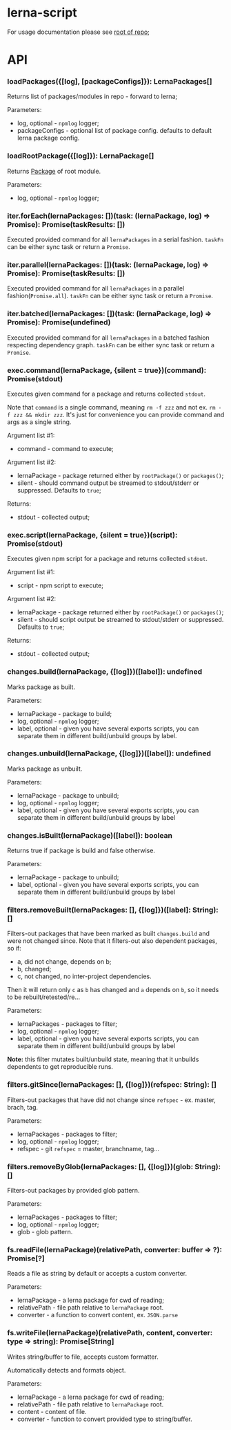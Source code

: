 # lerna-script

For usage documentation please see [root of repo](../README.md);

# API

### loadPackages({[log], [packageConfigs]}): LernaPackages[]
Returns list of packages/modules in repo - forward to lerna;

Parameters:
  - log, optional - `npmlog` logger;
  - packageConfigs - optional list of package config. defaults to default lerna package config.

### loadRootPackage({[log]}): LernaPackage[]
Returns [Package](https://github.com/lerna/lerna/blob/master/src/Package.js) of root module. 

Parameters:
  - log, optional - `npmlog` logger;
 
### iter.forEach(lernaPackages: [])(task: (lernaPackage, log) => Promise): Promise(taskResults: [])
Executed provided command for all `lernaPackages` in a serial fashion. `taskFn` can be either sync task or return a `Promise`.

### iter.parallel(lernaPackages: [])(task: (lernaPackage, log) => Promise): Promise(taskResults: [])
Executed provided command for all `lernaPackages` in a parallel fashion(`Promise.all`). `taskFn` can be either sync task 
or return a `Promise`.

### iter.batched(lernaPackages: [])(task: (lernaPackage, log) => Promise): Promise(undefined)
Executed provided command for all `lernaPackages` in a batched fashion respecting dependency graph. `taskFn` can be either 
sync task or return a `Promise`.

### exec.command(lernaPackage, {silent = true})(command): Promise(stdout)
Executes given command for a package and returns collected `stdout`.

Note that `command` is a single command, meaning `rm -f zzz` and not ex. `rm -f zzz && mkdir zzz`. It's just for convenience 
you can provide command and args as a single string. 

Argument list #1:
 - command - command to execute;

Argument list #2:
 - lernaPackage - package returned either by `rootPackage()` or `packages()`;
 - silent - should command output be streamed to stdout/stderr or suppressed. Defaults to `true`; 
 
Returns:
 - stdout - collected output; 
 
### exec.script(lernaPackage, {silent = true})(script): Promise(stdout)
Executes given npm script for a package and returns collected `stdout`.

Argument list #1:
 - script - npm script to execute;

Argument list #2:
 - lernaPackage - package returned either by `rootPackage()` or `packages()`;
 - silent - should script output be streamed to stdout/stderr or suppressed. Defaults to `true`;
 
Returns:
 - stdout - collected output;
 
### changes.build(lernaPackage, {[log]})([label]): undefined
Marks package as built.

Parameters:
  - lernaPackage - package to build;
  - log, optional - `npmlog` logger; 
  - label, optional - given you have several exports scripts, you can separate them in different build/unbuild groups by label.

### changes.unbuild(lernaPackage, {[log]})([label]): undefined
Marks package as unbuilt.

Parameters:
  - lernaPackage - package to unbuild;
  - log, optional - `npmlog` logger; 
  - label, optional - given you have several exports scripts, you can separate them in different build/unbuild groups by label

### changes.isBuilt(lernaPackage)([label]): boolean
Returns true if package is build and false otherwise.

Parameters:
 - lernaPackage - package to unbuild;
 - label, optional - given you have several exports scripts, you can separate them in different build/unbuild groups by label

### filters.removeBuilt(lernaPackages: [], {[log]})([label]: String): []
Filters-out packages that have been marked as built `changes.build` and were not changed since. Note that it filters-out also dependent packages, so if:
 - a, did not change, depends on b;
 - b, changed;
 - c, not changed, no inter-project dependencies.
 
Then it will return only `c` as `b` has changed and `a` depends on `b`, so it needs to be rebuilt/retested/re...

Parameters:
 - lernaPackages - packages to filter;
 - log, optional - `npmlog` logger; 
 - label, optional - given you have several exports scripts, you can separate them in different build/unbuild groups by label

**Note:** this filter mutates built/unbuild state, meaning that it unbuilds dependents to get reproducible runs.

### filters.gitSince(lernaPackages: [], {[log]})(refspec: String): []
Filters-out packages that have did not change since `refspec` - ex. master, brach, tag.

Parameters:
 - lernaPackages - packages to filter;
 - log, optional - `npmlog` logger; 
 - refspec - git `refspec` = master, branchname, tag...


### filters.removeByGlob(lernaPackages: [], {[log]})(glob: String): []
Filters-out packages by provided glob pattern.

Parameters:
 - lernaPackages - packages to filter;
 - log, optional - `npmlog` logger; 
 - glob - glob pattern.

### fs.readFile(lernaPackage)(relativePath, converter: buffer => ?): Promise[?]
Reads a file as string by default or accepts a custom converter.

Parameters:
 - lernaPackage - a lerna package for cwd of reading;
 - relativePath - file path relative to `lernaPackage` root.
 - converter - a function to convert content, ex. `JSON.parse`

### fs.writeFile(lernaPackage)(relativePath, content, converter: type => string): Promise[String]
Writes string/buffer to file, accepts custom formatter.

Automatically detects and formats object.

Parameters:
 - lernaPackage - a lerna package for cwd of reading;
 - relativePath - file path relative to `lernaPackage` root. 
 - content - content of file.
 - converter - function to convert provided type to string/buffer.